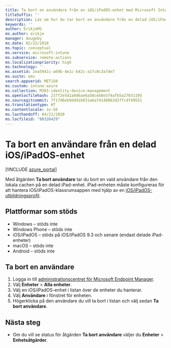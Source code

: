 ```yaml
---
title: Ta bort en användare från en iOS/iPadOS-enhet med Microsoft Intune
titleSuffix: ''
description: Läs om hur du tar bort en användare från en delad iOS/iPadOS-enhet med Intune.
keywords: ''
author: ErikjeMS
ms.author: erikje
manager: dougeby
ms.date: 02/22/2018
ms.topic: conceptual
ms.service: microsoft-intune
ms.subservice: remote-actions
ms.localizationpriority: high
ms.technology: ''
ms.assetid: 2ea5941c-a69b-4e1c-b42c-a1fc0c3a7de7
ms.suite: ems
search.appverid: MET150
ms.custom: intune-azure
ms.collection: M365-identity-device-management
ms.openlocfilehash: 237f2e5d1a0d6ae6a58ceb8e5f4afb5a27031195
ms.sourcegitcommit: 7f17d6eb9dd41b031a6af4148863d2ffc4f49551
ms.translationtype: HT
ms.contentlocale: sv-SE
ms.lasthandoff: 04/21/2020
ms.locfileid: "80326429"
---
```

# <a name="remove-a-user-from-a-shared-iosipados-device"></a>Ta bort en användare från en delad iOS/iPadOS-enhet


[!INCLUDE [azure_portal](../includes/azure_portal.md)]

Med åtgärden **Ta bort användare** tar du bort en vald användare från den lokala cachen på en delad iPad-enhet. iPad-enheten måste konfigureras för att hantera iOS/iPadOS-klassrumsappen med hjälp av en [iOS/iPadOS-utbildningsprofil](../fundamentals/education-settings-configure-ios.md). 

## <a name="supported-platforms"></a>Plattformar som stöds

- Windows – stöds inte
- Windows Phone – stöds inte
- iOS/iPadOS – stöds på iOS/iPadOS 9.3 och senare (endast delade iPad-enheter)
- macOS – stöds inte
- Android – stöds inte

## <a name="remove-a-user"></a>Ta bort en användare

1. Logga in till [administrationscentret för Microsoft Endpoint Manager](https://go.microsoft.com/fwlink/?linkid=2109431).
2. Välj **Enheter** > **Alla enheter**.
3. Välj en iOS/iPadOS-enhet i listan över de enheter du hanterar.
4. Välj **Användare** i fönstret för enheten.
5. Högerklicka på den användare du vill ta bort i listan och välj sedan **Ta bort användare**.

## <a name="next-steps"></a>Nästa steg

- Om du vill se status för åtgärden **Ta bort användare** väljer du **Enheter** > **Enhetsåtgärder**.
